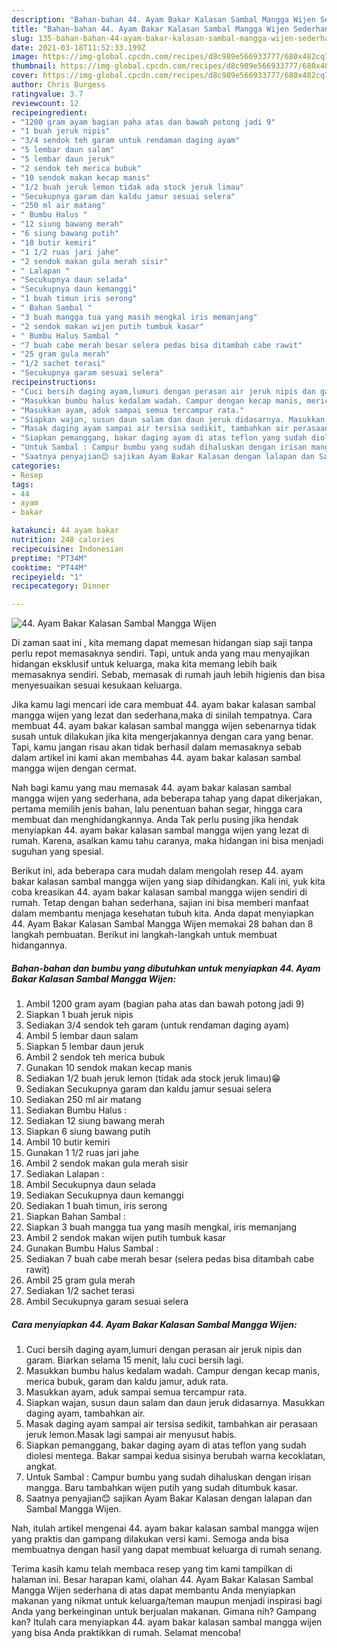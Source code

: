 ```yaml
---
description: "Bahan-bahan 44. Ayam Bakar Kalasan Sambal Mangga Wijen Sederhana Untuk Jualan"
title: "Bahan-bahan 44. Ayam Bakar Kalasan Sambal Mangga Wijen Sederhana Untuk Jualan"
slug: 135-bahan-bahan-44-ayam-bakar-kalasan-sambal-mangga-wijen-sederhana-untuk-jualan
date: 2021-03-18T11:52:33.199Z
image: https://img-global.cpcdn.com/recipes/d8c989e566933777/680x482cq70/44-ayam-bakar-kalasan-sambal-mangga-wijen-foto-resep-utama.jpg
thumbnail: https://img-global.cpcdn.com/recipes/d8c989e566933777/680x482cq70/44-ayam-bakar-kalasan-sambal-mangga-wijen-foto-resep-utama.jpg
cover: https://img-global.cpcdn.com/recipes/d8c989e566933777/680x482cq70/44-ayam-bakar-kalasan-sambal-mangga-wijen-foto-resep-utama.jpg
author: Chris Burgess
ratingvalue: 3.7
reviewcount: 12
recipeingredient:
- "1200 gram ayam bagian paha atas dan bawah potong jadi 9"
- "1 buah jeruk nipis"
- "3/4 sendok teh garam untuk rendaman daging ayam"
- "5 lembar daun salam"
- "5 lembar daun jeruk"
- "2 sendok teh merica bubuk"
- "10 sendok makan kecap manis"
- "1/2 buah jeruk lemon tidak ada stock jeruk limau"
- "Secukupnya garam dan kaldu jamur sesuai selera"
- "250 ml air matang"
- " Bumbu Halus "
- "12 siung bawang merah"
- "6 siung bawang putih"
- "10 butir kemiri"
- "1 1/2 ruas jari jahe"
- "2 sendok makan gula merah sisir"
- " Lalapan "
- "Secukupnya daun selada"
- "Secukupnya daun kemanggi"
- "1 buah timun iris serong"
- " Bahan Sambal "
- "3 buah mangga tua yang masih mengkal iris memanjang"
- "2 sendok makan wijen putih tumbuk kasar"
- " Bumbu Halus Sambal "
- "7 buah cabe merah besar selera pedas bisa ditambah cabe rawit"
- "25 gram gula merah"
- "1/2 sachet terasi"
- "Secukupnya garam sesuai selera"
recipeinstructions:
- "Cuci bersih daging ayam,lumuri dengan perasan air jeruk nipis dan garam. Biarkan selama 15 menit, lalu cuci bersih lagi."
- "Masukkan bumbu halus kedalam wadah. Campur dengan kecap manis, merica bubuk, garam dan kaldu jamur, aduk rata."
- "Masukkan ayam, aduk sampai semua tercampur rata."
- "Siapkan wajan, susun daun salam dan daun jeruk didasarnya. Masukkan daging ayam, tambahkan air."
- "Masak daging ayam sampai air tersisa sedikit, tambahkan air perasaan jeruk lemon.Masak lagi sampai air menyusut habis."
- "Siapkan pemanggang, bakar daging ayam di atas teflon yang sudah diolesi mentega. Bakar sampai kedua sisinya berubah warna kecoklatan, angkat."
- "Untuk Sambal : Campur bumbu yang sudah dihaluskan dengan irisan mangga. Baru tambahkan wijen putih yang sudah ditumbuk kasar."
- "Saatnya penyajian😊 sajikan Ayam Bakar Kalasan dengan lalapan dan Sambal Mangga Wijen."
categories:
- Resep
tags:
- 44
- ayam
- bakar

katakunci: 44 ayam bakar 
nutrition: 248 calories
recipecuisine: Indonesian
preptime: "PT34M"
cooktime: "PT44M"
recipeyield: "1"
recipecategory: Dinner

---
```



![44. Ayam Bakar Kalasan Sambal Mangga Wijen](https://img-global.cpcdn.com/recipes/d8c989e566933777/680x482cq70/44-ayam-bakar-kalasan-sambal-mangga-wijen-foto-resep-utama.jpg)

Di zaman  saat ini , kita memang dapat memesan hidangan siap saji tanpa perlu repot memasaknya sendiri. Tapi, untuk anda yang mau menyajikan hidangan eksklusif untuk keluarga, maka kita memang lebih baik memasaknya sendiri. Sebab, memasak di rumah jauh lebih higienis dan bisa menyesuaikan sesuai kesukaan keluarga.

Jika kamu lagi mencari ide cara membuat 44. ayam bakar kalasan sambal mangga wijen yang lezat dan sederhana,maka di sinilah tempatnya. Cara membuat 44. ayam bakar kalasan sambal mangga wijen  sebenarnya tidak susah untuk dilakukan jika kita mengerjakannya dengan cara yang benar. Tapi, kamu jangan risau akan tidak berhasil dalam memasaknya 
sebab dalam artikel ini kami akan membahas 44. ayam bakar kalasan sambal mangga wijen dengan cermat.  



Nah bagi kamu yang mau memasak 44. ayam bakar kalasan sambal mangga wijen yang sederhana, ada beberapa tahap yang dapat dikerjakan, pertama memilih jenis bahan, lalu penentuan bahan segar, hingga cara membuat dan menghidangkannya. Anda Tak perlu pusing jika hendak menyiapkan 44. ayam bakar kalasan sambal mangga wijen yang lezat di rumah. Karena, asalkan kamu  tahu caranya, maka hidangan ini bisa menjadi suguhan yang spesial.

Berikut ini, ada beberapa cara mudah dalam mengolah resep 44. ayam bakar kalasan sambal mangga wijen yang siap dihidangkan. Kali ini, yuk kita coba kreasikan 44. ayam bakar kalasan sambal mangga wijen sendiri di rumah. Tetap dengan bahan sederhana, sajian ini bisa memberi manfaat dalam membantu menjaga kesehatan tubuh kita. Anda dapat menyiapkan 44. Ayam Bakar Kalasan Sambal Mangga Wijen memakai 28 bahan dan 8 langkah pembuatan. Berikut ini langkah-langkah untuk membuat hidangannya.

<!--inarticleads1-->

##### Bahan-bahan dan bumbu yang dibutuhkan untuk menyiapkan 44. Ayam Bakar Kalasan Sambal Mangga Wijen:

1. Ambil 1200 gram ayam (bagian paha atas dan bawah potong jadi 9)
1. Siapkan 1 buah jeruk nipis
1. Sediakan 3/4 sendok teh garam (untuk rendaman daging ayam)
1. Ambil 5 lembar daun salam
1. Siapkan 5 lembar daun jeruk
1. Ambil 2 sendok teh merica bubuk
1. Gunakan 10 sendok makan kecap manis
1. Sediakan 1/2 buah jeruk lemon (tidak ada stock jeruk limau)😁
1. Sediakan Secukupnya garam dan kaldu jamur sesuai selera
1. Sediakan 250 ml air matang
1. Sediakan  Bumbu Halus :
1. Sediakan 12 siung bawang merah
1. Siapkan 6 siung bawang putih
1. Ambil 10 butir kemiri
1. Gunakan 1 1/2 ruas jari jahe
1. Ambil 2 sendok makan gula merah sisir
1. Sediakan  Lalapan :
1. Ambil Secukupnya daun selada
1. Sediakan Secukupnya daun kemanggi
1. Sediakan 1 buah timun, iris serong
1. Siapkan  Bahan Sambal :
1. Siapkan 3 buah mangga tua yang masih mengkal, iris memanjang
1. Ambil 2 sendok makan wijen putih tumbuk kasar
1. Gunakan  Bumbu Halus Sambal :
1. Sediakan 7 buah cabe merah besar (selera pedas bisa ditambah cabe rawit)
1. Ambil 25 gram gula merah
1. Sediakan 1/2 sachet terasi
1. Ambil Secukupnya garam sesuai selera




<!--inarticleads2-->

##### Cara menyiapkan 44. Ayam Bakar Kalasan Sambal Mangga Wijen:

1. Cuci bersih daging ayam,lumuri dengan perasan air jeruk nipis dan garam. Biarkan selama 15 menit, lalu cuci bersih lagi.
1. Masukkan bumbu halus kedalam wadah. Campur dengan kecap manis, merica bubuk, garam dan kaldu jamur, aduk rata.
1. Masukkan ayam, aduk sampai semua tercampur rata.
1. Siapkan wajan, susun daun salam dan daun jeruk didasarnya. Masukkan daging ayam, tambahkan air.
1. Masak daging ayam sampai air tersisa sedikit, tambahkan air perasaan jeruk lemon.Masak lagi sampai air menyusut habis.
1. Siapkan pemanggang, bakar daging ayam di atas teflon yang sudah diolesi mentega. Bakar sampai kedua sisinya berubah warna kecoklatan, angkat.
1. Untuk Sambal : Campur bumbu yang sudah dihaluskan dengan irisan mangga. Baru tambahkan wijen putih yang sudah ditumbuk kasar.
1. Saatnya penyajian😊 sajikan Ayam Bakar Kalasan dengan lalapan dan Sambal Mangga Wijen.




Nah, itulah artikel mengenai  44. ayam bakar kalasan sambal mangga wijen  yang praktis dan gampang dilakukan versi kami. Semoga anda bisa membuatnya dengan hasil yang dapat membuat keluarga di rumah senang. 

Terima kasih kamu telah membaca resep yang tim kami tampilkan di halaman ini. Besar harapan kami, olahan  44. Ayam Bakar Kalasan Sambal Mangga Wijen sederhana di atas dapat membantu Anda menyiapkan makanan yang nikmat untuk keluarga/teman maupun menjadi inspirasi bagi Anda yang berkeinginan untuk berjualan makanan. Gimana nih? Gampang kan? Itulah cara menyiapkan 44. ayam bakar kalasan sambal mangga wijen yang bisa Anda praktikkan di rumah. Selamat mencoba!

